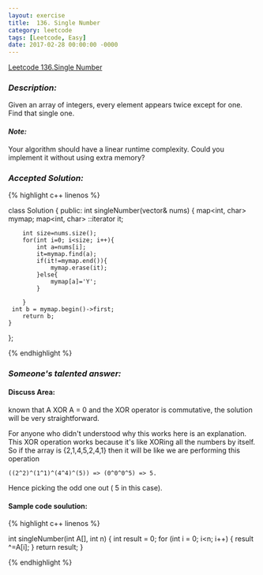 ```yaml
---
layout: exercise
title:  136. Single Number
category: leetcode
tags: [Leetcode, Easy]
date: 2017-02-28 00:00:00 -0000
---
```


[Leetcode 136.Single Number](https://leetcode.com/problems/single-number/)

### *Description:*

Given an array of integers, every element appears twice except for one. Find that single one.

#### *Note:*
Your algorithm should have a linear runtime complexity. Could you implement it without using extra memory? 

### *Accepted Solution:*
{% highlight c++ linenos %}

class Solution {
public:
    int singleNumber(vector<int>& nums) {
        map<int, char> mymap;
        map<int, char> ::iterator it;

        int size=nums.size();
        for(int i=0; i<size; i++){
            int a=nums[i];
            it=mymap.find(a);
            if(it!=mymap.end()){
                mymap.erase(it);
            }else{
                mymap[a]='Y';
            }
            
        }
     int b = mymap.begin()->first;
        return b;
    }
};


{% endhighlight %}

### *Someone's talented answer:*
#### Discuss Area:
known that A XOR A = 0 and the XOR operator is commutative, the solution will be very straightforward.

For anyone who didn't understood why this works here is an explanation. This XOR operation works because it's like XORing all the numbers by itself. So if the array is {2,1,4,5,2,4,1} then it will be like we are performing this operation

```
((2^2)^(1^1)^(4^4)^(5)) => (0^0^0^5) => 5.

```
Hence picking the odd one out ( 5 in this case).

#### Sample code soulution:

{% highlight c++ linenos %}

int singleNumber(int A[], int n) {
    int result = 0;
    for (int i = 0; i<n; i++)
    {
		result ^=A[i];
    }
	return result;
}


{% endhighlight %}
